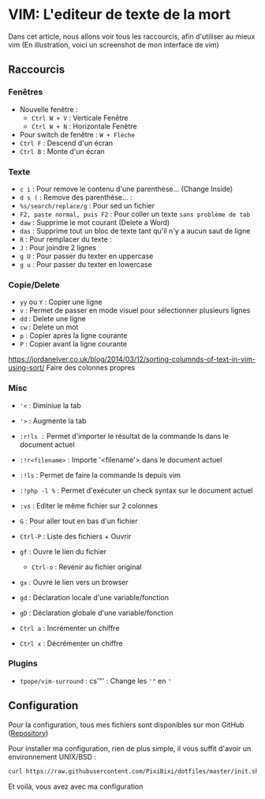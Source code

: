 # VIM: L'editeur de texte de la mort

Dans cet article, nous allons voir tous les raccourcis, afin d'utiliser
au mieux vim (En illustration, voici un screenshot de mon interface de
vim)

## Raccourcis

### Fenêtres

* Nouvelle fenêtre :
  * `Ctrl W + V` : Verticale Fenêtre
  * `Ctrl W + N` : Horizontale Fenêtre
* Pour switch de fenêtre : `W + Flèche`
* `Ctrl F` : Descend d'un écran
* `Ctrl B` : Monte d'un écran

### Texte

* `c i` : Pour remove le contenu d'une parenthèse... (Change
    Inside)
* `d s (` : Remove des parenthèse... :
* `%s/search/replace/g` : Pour sed un fichier
* `F2, paste normal, puis F2` : Pour coller un texte `sans problème
    de tab`
* `daw` : Supprime le mot courant (Delete a Word)
* `das` : Supprime tout un bloc de texte tant qu'il n'y a aucun
    saut de ligne
* `R` : Pour remplacer du texte :
* `J` : Pour joindre 2 lignes
* `g U` : Pour passer du texter en uppercase
* `g u` : Pour passer du texter en lowercase

### Copie/Delete

* `yy` ou `Y` : Copier une ligne
* `v` : Permet de passer en mode visuel pour sélectionner plusieurs
    lignes
* `dd` : Delete une ligne
* `cw` : Delete un mot
* `p` : Copier après la ligne courante
* `P` : Copier avant la ligne courante

<https://jordanelver.co.uk/blog/2014/03/12/sorting-columnds-of-text-in-vim-using-sort/> Faire des colonnes propres

### Misc

* `'<` : Diminiue la tab
* `'>` : Augmente la tab
* `:r!ls :` Permet d'importer le résultat de la commande ls dans le
    document actuel
* `:!r<filename>` : Importe '<filename'> dans le document actuel
* `:!ls` : Permet de faire la commande ls depuis vim
* `:!php -l %` : Permet d'exécuter un check syntax sur le document
    actuel
* `:vs` : Editer le même fichier sur 2 colonnes

* `G` : Pour aller tout en bas d'un fichier
* `Ctrl-P` : Liste des fichiers + Ouvrir

* `gf` : Ouvre le lien du fichier
  * `Ctrl-o` : Revenir au fichier original
* `gx` : Ouvre le lien vers un browser
* `gd` : Déclaration locale d'une variable/fonction
* `gD` : Déclaration globale d'une variable/fonction

* `Ctrl a` : Incrémenter un chiffre
* `Ctrl x` : Décrémenter un chiffre

### Plugins

* `tpope/vim-surround` : cs'"' : Change les `'"` en `'`

## Configuration

Pour la configuration, tous mes fichiers sont disponibles sur mon GitHub
([Repository](https://github.com/PixiBixi/dotfiles))

Pour installer ma configuration, rien de plus simple, il vous suffit
d'avoir un environnement UNIX/BSD :

```bash
curl https://raw.githubusercontent.com/PixiBixi/dotfiles/master/init.sh | bash
```

Et voilà, vous avez avec ma configuration
